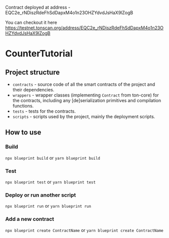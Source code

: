 Contract deployed at address - EQC2e_rNDiszRdeFhSdDapxM4o1n23OHZYdvdJsHaX9lZogB

You can checkout it here https://testnet.tonscan.org/address/EQC2e_rNDiszRdeFhSdDapxM4o1n23OHZYdvdJsHaX9lZogB

# CounterTutorial

## Project structure

-   `contracts` - source code of all the smart contracts of the project and their dependencies.
-   `wrappers` - wrapper classes (implementing `Contract` from ton-core) for the contracts, including any [de]serialization primitives and compilation functions.
-   `tests` - tests for the contracts.
-   `scripts` - scripts used by the project, mainly the deployment scripts.

## How to use

### Build

`npx blueprint build` or `yarn blueprint build`

### Test

`npx blueprint test` or `yarn blueprint test`

### Deploy or run another script

`npx blueprint run` or `yarn blueprint run`

### Add a new contract

`npx blueprint create ContractName` or `yarn blueprint create ContractName`
